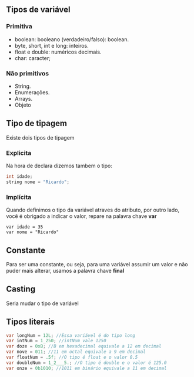 
## Tipos de variável 

### Primitiva 
- boolean: booleano (verdadeiro/falso): boolean.
- byte, short, int e long: inteiros.
- float e double: numéricos decimais.
- char: caracter; 


###  Não primitivos

-  String.
- Enumerações.
- Arrays.
-  Objeto 

## Tipo de tipagem 

Existe dois tipos  de tipagem 

###  Explicita

Na hora de declara dizemos tambem o tipo:

~~~java
int idade;
string nome = "Ricardo";
~~~

### Implícita 

Quando definimos o tipo da variável atraves do atributo, por outro lado, você é obrigado a indicar o valor, repare na palavra chave **var**

~~~
var idade = 35
var nome = "Ricardo" 
~~~

## Constante 

Para ser uma constante, ou seja, para uma variável assumir um valor e não puder mais alterar, usamos a palavra chave **final**


## Casting

Seria mudar o tipo de variável 

## Tipos literais

~~~java
var longNum = 12L; //Essa variável é do tipo long
var intNum = 1_250; //intNum vale 1250
var doze = 0xB; //B em hexadecimal equivale a 12 em decimal
var nove = 011; //11 em octal equivale a 9 em decimal
var floatNum = .5f; //O tipo é float e o valor 0.5
var doubleNum = 1_2___5.; //O tipo é double e o valor é 125.0
var onze = 0b1010; //1011 em binário equivale a 11 em decimal
~~~~